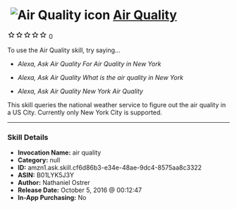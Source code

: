 # &nbsp;<img src="skill_icon" alt="Air Quality icon" width="36"> [Air Quality](http://alexa.amazon.com/#skills/amzn1.ask.skill.cf6d86b3-e34e-48ae-9dc4-8575aa8c3322)
![0 stars](../../images/ic_star_border_black_18dp_1x.png)![0 stars](../../images/ic_star_border_black_18dp_1x.png)![0 stars](../../images/ic_star_border_black_18dp_1x.png)![0 stars](../../images/ic_star_border_black_18dp_1x.png)![0 stars](../../images/ic_star_border_black_18dp_1x.png) 0

To use the Air Quality skill, try saying...

* *Alexa, Ask Air Quality For Air Quality in New York*

* *Alexa, Ask Air Quality What is the air quality in New York*

* *Alexa, Ask Air Quality New York Air Quality*

This skill queries the national weather service to figure out the air quality in a US City. Currently only New York City is supported.

***

### Skill Details

* **Invocation Name:** air quality
* **Category:** null
* **ID:** amzn1.ask.skill.cf6d86b3-e34e-48ae-9dc4-8575aa8c3322
* **ASIN:** B01LYK5J3Y
* **Author:** Nathaniel Ostrer
* **Release Date:** October 5, 2016 @ 00:12:47
* **In-App Purchasing:** No
